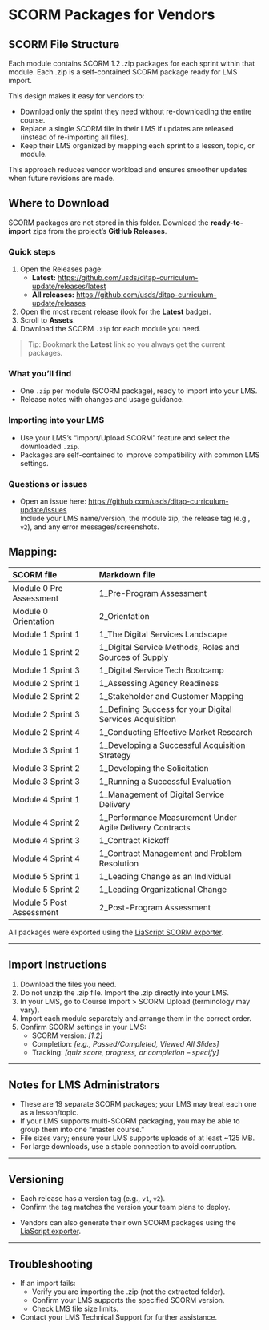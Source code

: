 # SCORM Packages for Vendors

## SCORM File Structure

Each module contains SCORM 1.2 .zip packages for each sprint within that module. Each .zip is a self-contained SCORM package ready for LMS import.   

This design makes it easy for vendors to:

* Download only the sprint they need without re-downloading the entire course.  
* Replace a single SCORM file in their LMS if updates are released (instead of re-importing all files).  
* Keep their LMS organized by mapping each sprint to a lesson, topic, or module.

This approach reduces vendor workload and ensures smoother updates when future revisions are made.

## Where to Download

SCORM packages are not stored in this folder. Download the **ready-to-import** zips from the project’s **GitHub Releases**.

### Quick steps
1. Open the Releases page:  
   - **Latest:** https://github.com/usds/ditap-curriculum-update/releases/latest  
   - **All releases:** https://github.com/usds/ditap-curriculum-update/releases
2. Open the most recent release (look for the **Latest** badge).
3. Scroll to **Assets**.
4. Download the SCORM `.zip` for each module you need.

> Tip: Bookmark the **Latest** link so you always get the current packages.

### What you’ll find
- One `.zip` per module (SCORM package), ready to import into your LMS.
- Release notes with changes and usage guidance.

### Importing into your LMS
- Use your LMS’s “Import/Upload SCORM” feature and select the downloaded `.zip`.  
- Packages are self-contained to improve compatibility with common LMS settings.

### Questions or issues
- Open an issue here: https://github.com/usds/ditap-curriculum-update/issues  
  Include your LMS name/version, the module zip, the release tag (e.g., `v2`), and any error messages/screenshots.


## Mapping: 

| SCORM file | Markdown file |
| :---- | :---- |
| Module 0 Pre Assessment | 1\_Pre-Program Assessment |
| Module 0 Orientation | 2\_Orientation |
| Module 1 Sprint 1 | 1\_The Digital Services Landscape |
| Module 1 Sprint 2 | 1\_Digital Service Methods, Roles and Sources of Supply |
| Module 1 Sprint 3 | 1\_Digital Service Tech Bootcamp |
| Module 2 Sprint 1 | 1\_Assessing Agency Readiness |
| Module 2 Sprint 2 | 1\_Stakeholder and Customer Mapping |
| Module 2 Sprint 3 | 1\_Defining Success for your Digital Services Acquisition |
| Module 2 Sprint 4 | 1\_Conducting Effective Market Research |
| Module 3 Sprint 1 | 1\_Developing a Successful Acquisition Strategy |
| Module 3 Sprint 2 | 1\_Developing the Solicitation |
| Module 3 Sprint 3 | 1\_Running a Successful Evaluation |
| Module 4 Sprint 1 | 1\_Management of Digital Service Delivery |
| Module 4 Sprint 2 | 1\_Performance Measurement Under Agile Delivery Contracts |
| Module 4 Sprint 3 | 1\_Contract Kickoff |
| Module 4 Sprint 4 | 1\_Contract Management and Problem Resolution |
| Module 5 Sprint 1 | 1\_Leading Change as an Individual |
| Module 5 Sprint 2 | 1\_Leading Organizational Change |
| Module 5 Post Assessment | 2\_Post-Program Assessment |

All packages were exported using the [LiaScript SCORM exporter](https://liascript.github.io/exporter/).  

---

## Import Instructions

1. Download the files you need.  
2. Do not unzip the .zip file. Import the .zip directly into your LMS.  
3. In your LMS, go to Course Import \> SCORM Upload (terminology may vary).  
4. Import each module separately and arrange them in the correct order.  
5. Confirm SCORM settings in your LMS:  
   * SCORM version: *\[1.2\]*  
   * Completion: *\[e.g., Passed/Completed, Viewed All Slides\]*  
   * Tracking: *\[quiz score, progress, or completion – specify\]*

---

## Notes for LMS Administrators

* These are 19 separate SCORM packages; your LMS may treat each one as a lesson/topic.  
* If your LMS supports multi-SCORM packaging, you may be able to group them into one “master course.”  
* File sizes vary; ensure your LMS supports uploads of at least \~125 MB.  
* For large downloads, use a stable connection to avoid corruption.

---

## Versioning
- Each release has a version tag (e.g., `v1`, `v2`).  
- Confirm the tag matches the version your team plans to deploy.
 
* Vendors can also generate their own SCORM packages using the [LiaScript exporter](https://liascript.github.io/exporter/).

---

## Troubleshooting

* If an import fails:  
  * Verify you are importing the .zip (not the extracted folder).  
  * Confirm your LMS supports the specified SCORM version.  
  * Check LMS file size limits.  
* Contact your LMS Technical Support for further assistance. 

